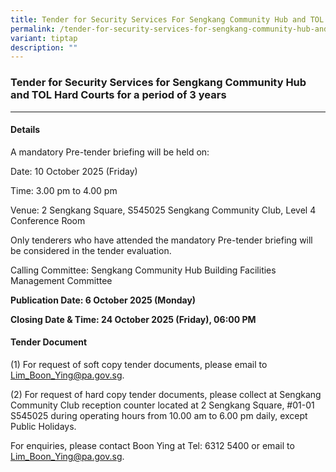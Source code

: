 ```yaml
---
title: Tender for Security Services For Sengkang Community Hub and TOL Hard Courts
permalink: /tender-for-security-services-for-sengkang-community-hub-and-tol-hard-courts/
variant: tiptap
description: ""
---
```

<h3>Tender for Security Services for Sengkang Community Hub and TOL Hard Courts for a period of 3 years</h3>
<hr>
<h4>Details</h4>
<p>A mandatory Pre-tender briefing will be held on:</p>
<p>Date: 10 October 2025 (Friday)</p>
<p>Time: 3.00 pm to 4.00 pm</p>
<p>Venue: 2 Sengkang Square, S545025 Sengkang Community Club, Level 4 Conference
Room</p>
<p>Only tenderers who have attended the mandatory Pre-tender briefing will
be considered in the tender evaluation.</p>
<p>Calling Committee: Sengkang Community Hub Building Facilities Management
Committee</p>
<p><strong>Publication Date: 6 October 2025 (Monday)</strong>
</p>
<p><strong>Closing Date &amp; Time: 24 October 2025 (Friday), 06:00 PM</strong>
</p>
<h4>Tender Document</h4>
<p>(1) For request of soft copy tender documents, please email to <a href="mailto:Lim_Boon_Ying@pa.gov.sg" rel="noopener noreferrer nofollow" target="_blank">Lim_Boon_Ying@pa.gov.sg</a>.</p>
<p>(2) For request of hard copy tender documents, please collect at Sengkang
Community Club reception counter located at 2 Sengkang Square, #01-01 S545025
during operating hours from 10.00 am to 6.00 pm daily, except Public Holidays.</p>
<p>For enquiries, please contact Boon Ying at Tel: 6312 5400 or email to
<a href="mailto:Lim_Boon_Ying@pa.gov.sg" rel="noopener noreferrer nofollow" target="_blank">Lim_Boon_Ying@pa.gov.sg</a>.</p>